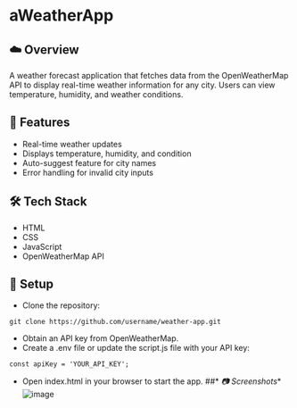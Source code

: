# aWeatherApp
## **☁️ Overview**
A weather forecast application that fetches data from the OpenWeatherMap API to display real-time weather information for any city. Users can view temperature, humidity, and weather conditions.

## **🚀 Features**
- Real-time weather updates
- Displays temperature, humidity, and condition
- Auto-suggest feature for city names
- Error handling for invalid city inputs
## **🛠️ Tech Stack**
- HTML
- CSS
- JavaScript
- OpenWeatherMap API
## **🔧 Setup**
- Clone the repository:
```
git clone https://github.com/username/weather-app.git
```
- Obtain an API key from OpenWeatherMap.
- Create a .env file or update the script.js file with your API key:
```
const apiKey = 'YOUR_API_KEY';
```
- Open index.html in your browser to start the app.
##* *📷 Screenshots**
![image](https://github.com/user-attachments/assets/c48b97a0-49d0-42db-ba1a-62d79735c111)

